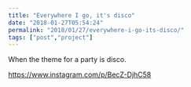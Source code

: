 ```yaml
---
title: "Everywhere I go, it's disco"
date: "2018-01-27T05:54:24"
permalink: "2018/01/27/everywhere-i-go-its-disco/"
tags: ["post","project"]
---
```


When the theme for a party is disco.

<https://www.instagram.com/p/BecZ-DjhC58>
